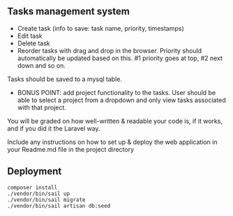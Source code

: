 ## Tasks management system

* Create task (info to save: task name, priority, timestamps)
* Edit task
* Delete task
* Reorder tasks with drag and drop in the browser. Priority should automatically be updated based on this. #1 priority goes at top, #2 next down and so on.

Tasks should be saved to a mysql table.

* BONUS POINT: add project functionality to the tasks. User should be able to select a project from a dropdown and only view tasks associated with that project.

You will be graded on how well-written & readable your code is, if it works, and if you did it the Laravel way.

Include any instructions on how to set up & deploy the web application in your Readme.md file in the project directory


## Deployment
```shell
composer install
./vendor/bin/sail up
./vendor/bin/sail migrate
./vendor/bin/sail artisan db:seed
```


